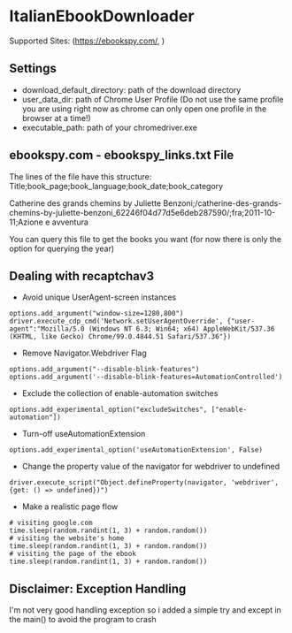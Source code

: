 # ItalianEbookDownloader
Supported Sites: (https://ebookspy.com/, )

## Settings
- download_default_directory: path of the download directory
- user_data_dir: path of Chrome User Profile (Do not use the same profile you are using right now as chrome can only open one profile in the browser at a time!)
- executable_path: path of your chromedriver.exe

## ebookspy.com - ebookspy_links.txt File
The lines of the file have this structure:
Title;book_page;book_language;book_date;book_category

Catherine des grands chemins by Juliette Benzoni;/catherine-des-grands-chemins-by-juliette-benzoni_62246f04d77d5e6deb287590/;fra;2011-10-11;Azione e avventura

You can query this file to get the books you want (for now there is only the option for querying the year)

## Dealing with recaptchav3
- Avoid unique UserAgent-screen instances
```
options.add_argument("window-size=1280,800")
driver.execute_cdp_cmd('Network.setUserAgentOverride', {"user-agent":"Mozilla/5.0 (Windows NT 6.3; Win64; x64) AppleWebKit/537.36 (KHTML, like Gecko) Chrome/99.0.4844.51 Safari/537.36"})
```
- Remove Navigator.Webdriver Flag
```
options.add_argument("--disable-blink-features")
options.add_argument('--disable-blink-features=AutomationControlled')
```
- Exclude the collection of enable-automation switches
```
options.add_experimental_option("excludeSwitches", ["enable-automation"])
```
- Turn-off useAutomationExtension
```
options.add_experimental_option('useAutomationExtension', False)
```
- Change the property value of the navigator for webdriver to undefined
```
driver.execute_script("Object.defineProperty(navigator, 'webdriver', {get: () => undefined})")
```
- Make a realistic page flow
```
# visiting google.com
time.sleep(random.randint(1, 3) + random.random())
# visiting the website's home
time.sleep(random.randint(1, 3) + random.random())
# visiting the page of the ebook
time.sleep(random.randint(1, 3) + random.random())
```
## Disclaimer: Exception Handling
I'm not very good handling exception so i added a simple try and except in the main() to avoid the program to crash
